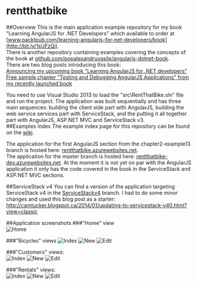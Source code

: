 rentthatbike
============

##Overview
This is the main application example repository for my book "Learning AngularJS for .NET Developers" which available to order at  [www.packtpub.com/learning-angularjs-for-net-developers/book](http://bit.ly/1sUFzQj).  
There is another repository containing examples covering the concepts of the book at [github.com/popalexandruvasile/angularjs-dotnet-book](https://github.com/popalexandruvasile/angularjs-dotnet-book).  
There are two blog posts introducing this book:  
[Announcing my upcoming book "Learning AngularJS for .NET developers"](http://alexvpop.blogspot.co.uk/2014/06/announcing-learning-angularjs-dotnet.html)  
[Free sample chapter "Testing and Debugging AngularJS Applications" from my recently launched book](http://alexvpop.blogspot.com/2014/07/free-sample-chapter-testing-angularjs.html)  

You need to use Visual Studio 2013 to load the "src\RentThatBike.sln" file and run the project.
The application was built sequentially and has three main sequences: building the client side part with AngularJS, building the web service services part with ServiceStack, and the putting it all together part with AngularJS, ASP.NET MVC and ServiceStack v3.  
##Examples index
The example index page for this repository can be found on the [wiki](https://github.com/popalexandruvasile/rentthatbike/wiki).  

The application for the first AngularJS section from the chapter2-example13 branch is hosted here: [rentthatbike.azurewebsites.net](http://rentthatbike.azurewebsites.net).  
The application for the master branch is hosted here: [rentthatbike-dev.azurewebsites.net](http://rentthatbike-dev.azurewebsites.net). At the moment it is not yet on par with the AngularJS application it only has the code covered in the book in the ServiceStack and ASP.NET MVC sections.  

##ServiceStack v4
You can find a version of the application targeting ServiceStack v4 in the [ServiceStackv4](https://github.com/popalexandruvasile/rentthatbike/tree/ServiceStackV4) branch. I had to do some minor changes and used this blog post as a starter: http://camtucker.blogspot.ca/2014/01/updating-to-servicestack-v40.html?view=classic  

##Application screenshots
###"Home" view  
![Home](/docs/images/home.PNG "Home")

###"Bicycles" views
![Index](/docs/images/bicycles_index.PNG "Index")
![New](/docs/images/bicycles_new.PNG "New")
![Edit](/docs/images/bicycles_edit.PNG "Edit")

###"Customers" views:  
![Index](/docs/images/customers_index.PNG "Index")
![New](/docs/images/customers_new.PNG "New")
![Edit](/docs/images/customers_edit.PNG "Edit")

###"Rentals" views:  
![Index](/docs/images/rentals_index.PNG "Index")
![New](/docs/images/rentals_new.PNG "New")
![Edit](/docs/images/rentals_edit.PNG "Edit")

